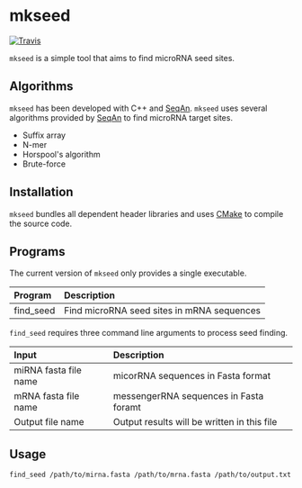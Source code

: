 mkseed
======

[![Travis](https://img.shields.io/travis/takayasaito/mkseed.svg?maxAge=2592000)](https://travis-ci.org/takayasaito/mkseed)

`mkseed` is a simple tool that aims to find microRNA seed sites.

Algorithms
----------

`mkseed` has been developed with C++ and [SeqAn](https://www.seqan.de). `mkseed` uses several algorithms provided by [SeqAn](https://www.seqan.de) to find microRNA target sites.

-   Suffix array
-   N-mer
-   Horspool's algorithm
-   Brute-force

Installation
------------

`mkseed` bundles all dependent header libraries and uses [CMake](https://cmake.org/) to compile the source code.

Programs
--------

The current version of `mkseed` only provides a single executable.

| Program              | Description                                                |
|:---------------------|:-----------------------------------------------------------|
| find_seed            | Find microRNA seed sites in mRNA sequences                 |


`find_seed` requires three command line arguments to process seed finding. 

| Input                 | Description                                                |
|:--------------------- |:-----------------------------------------------------------|
| miRNA fasta file name | micorRNA sequences in Fasta format                         |
| mRNA fasta file name  | messengerRNA sequences in Fasta foramt                     |
| Output file name      | Output results will be written in this file                |

Usage
-----

```
find_seed /path/to/mirna.fasta /path/to/mrna.fasta /path/to/output.txt
```
